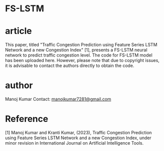 # FS-LSTM
# article
This paper, titled "Traffic Congestion Prediction using Feature Series LSTM Network and a new Congestion Index" [1], presents a FS-LSTM neural network to predict traffic congestion level. The code for FS-LSTM model has been uploaded here. However, please note that due to copyright issues, it is advisable to contact the authors directly to obtain the code.


# author
Manoj Kumar
Contact: manojkumar7281@gmail.com 

# Reference
[1] Manoj Kumar and Kranti Kumar, (2023), Traffic Congestion Prediction using Feature Series LSTM Network and a new Congestion Index, under minor revision in International Journal on Artificial Intelligence Tools.
